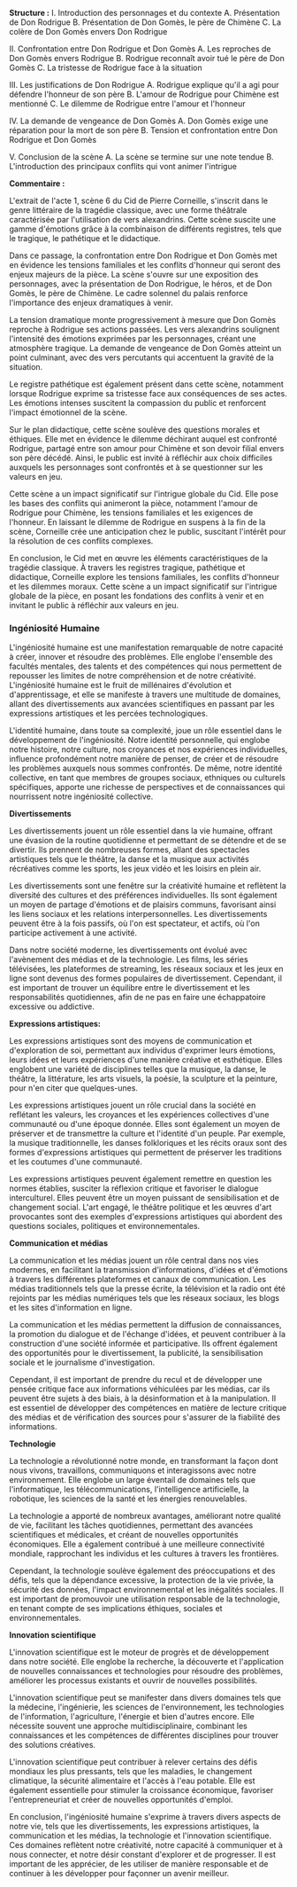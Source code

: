 **Structure :**
I. Introduction des personnages et du contexte A. Présentation de Don Rodrigue B. Présentation de Don Gomès, le père de Chimène C. La colère de Don Gomès envers Don Rodrigue

II. Confrontation entre Don Rodrigue et Don Gomès A. Les reproches de Don Gomès envers Rodrigue B. Rodrigue reconnaît avoir tué le père de Don Gomès C. La tristesse de Rodrigue face à la situation

III. Les justifications de Don Rodrigue A. Rodrigue explique qu'il a agi pour défendre l'honneur de son père B. L'amour de Rodrigue pour Chimène est mentionné C. Le dilemme de Rodrigue entre l'amour et l'honneur

IV. La demande de vengeance de Don Gomès A. Don Gomès exige une réparation pour la mort de son père B. Tension et confrontation entre Don Rodrigue et Don Gomès

V. Conclusion de la scène A. La scène se termine sur une note tendue B. L'introduction des principaux conflits qui vont animer l'intrigue

**Commentaire :**



L'extrait de l'acte 1, scène 6 du Cid de Pierre Corneille, s'inscrit dans le genre littéraire de la tragédie classique, avec une forme théâtrale caractérisée par l'utilisation de vers alexandrins. Cette scène suscite une gamme d'émotions grâce à la combinaison de différents registres, tels que le tragique, le pathétique et le didactique.

Dans ce passage, la confrontation entre Don Rodrigue et Don Gomès met en évidence les tensions familiales et les conflits d'honneur qui seront des enjeux majeurs de la pièce. La scène s'ouvre sur une exposition des personnages, avec la présentation de Don Rodrigue, le héros, et de Don Gomès, le père de Chimène. Le cadre solennel du palais renforce l'importance des enjeux dramatiques à venir.

La tension dramatique monte progressivement à mesure que Don Gomès reproche à Rodrigue ses actions passées. Les vers alexandrins soulignent l'intensité des émotions exprimées par les personnages, créant une atmosphère tragique. La demande de vengeance de Don Gomès atteint un point culminant, avec des vers percutants qui accentuent la gravité de la situation.

Le registre pathétique est également présent dans cette scène, notamment lorsque Rodrigue exprime sa tristesse face aux conséquences de ses actes. Les émotions intenses suscitent la compassion du public et renforcent l'impact émotionnel de la scène.

Sur le plan didactique, cette scène soulève des questions morales et éthiques. Elle met en évidence le dilemme déchirant auquel est confronté Rodrigue, partagé entre son amour pour Chimène et son devoir filial envers son père décédé. Ainsi, le public est invité à réfléchir aux choix difficiles auxquels les personnages sont confrontés et à se questionner sur les valeurs en jeu.

Cette scène a un impact significatif sur l'intrigue globale du Cid. Elle pose les bases des conflits qui animeront la pièce, notamment l'amour de Rodrigue pour Chimène, les tensions familiales et les exigences de l'honneur. En laissant le dilemme de Rodrigue en suspens à la fin de la scène, Corneille crée une anticipation chez le public, suscitant l'intérêt pour la résolution de ces conflits complexes.

En conclusion, le Cid met en œuvre les éléments caractéristiques de la tragédie classique. À travers les registres tragique, pathétique et didactique, Corneille explore les tensions familiales, les conflits d'honneur et les dilemmes moraux. Cette scène a un impact significatif sur l'intrigue globale de la pièce, en posant les fondations des conflits à venir et en invitant le public à réfléchir aux valeurs en jeu.

### Ingéniosité  Humaine

L'ingéniosité humaine est une manifestation remarquable de notre capacité à créer, innover et résoudre des problèmes. Elle englobe l'ensemble des facultés mentales, des talents et des compétences qui nous permettent de repousser les limites de notre compréhension et de notre créativité. L'ingéniosité humaine est le fruit de millénaires d'évolution et d'apprentissage, et elle se manifeste à travers une multitude de domaines, allant des divertissements aux avancées scientifiques en passant par les expressions artistiques et les percées technologiques.

L'identité humaine, dans toute sa complexité, joue un rôle essentiel dans le développement de l'ingéniosité. Notre identité personnelle, qui englobe notre histoire, notre culture, nos croyances et nos expériences individuelles, influence profondément notre manière de penser, de créer et de résoudre les problèmes auxquels nous sommes confrontés. De même, notre identité collective, en tant que membres de groupes sociaux, ethniques ou culturels spécifiques, apporte une richesse de perspectives et de connaissances qui nourrissent notre ingéniosité collective.

**Divertissements**

Les divertissements jouent un rôle essentiel dans la vie humaine, offrant une évasion de la routine quotidienne et permettant de se détendre et de se divertir. Ils prennent de nombreuses formes, allant des spectacles artistiques tels que le théâtre, la danse et la musique aux activités récréatives comme les sports, les jeux vidéo et les loisirs en plein air.

Les divertissements sont une fenêtre sur la créativité humaine et reflètent la diversité des cultures et des préférences individuelles. Ils sont également un moyen de partage d'émotions et de plaisirs communs, favorisant ainsi les liens sociaux et les relations interpersonnelles. Les divertissements peuvent être à la fois passifs, où l'on est spectateur, et actifs, où l'on participe activement à une activité.

Dans notre société moderne, les divertissements ont évolué avec l'avènement des médias et de la technologie. Les films, les séries télévisées, les plateformes de streaming, les réseaux sociaux et les jeux en ligne sont devenus des formes populaires de divertissement. Cependant, il est important de trouver un équilibre entre le divertissement et les responsabilités quotidiennes, afin de ne pas en faire une échappatoire excessive ou addictive.

**Expressions artistiques:**

Les expressions artistiques sont des moyens de communication et d'exploration de soi, permettant aux individus d'exprimer leurs émotions, leurs idées et leurs expériences d'une manière créative et esthétique. Elles englobent une variété de disciplines telles que la musique, la danse, le théâtre, la littérature, les arts visuels, la poésie, la sculpture et la peinture, pour n'en citer que quelques-unes.

Les expressions artistiques jouent un rôle crucial dans la société en reflétant les valeurs, les croyances et les expériences collectives d'une communauté ou d'une époque donnée. Elles sont également un moyen de préserver et de transmettre la culture et l'identité d'un peuple. Par exemple, la musique traditionnelle, les danses folkloriques et les récits oraux sont des formes d'expressions artistiques qui permettent de préserver les traditions et les coutumes d'une communauté.

Les expressions artistiques peuvent également remettre en question les normes établies, susciter la réflexion critique et favoriser le dialogue interculturel. Elles peuvent être un moyen puissant de sensibilisation et de changement social. L'art engagé, le théâtre politique et les œuvres d'art provocantes sont des exemples d'expressions artistiques qui abordent des questions sociales, politiques et environnementales.

**Communication et médias**

La communication et les médias jouent un rôle central dans nos vies modernes, en facilitant la transmission d'informations, d'idées et d'émotions à travers les différentes plateformes et canaux de communication. Les médias traditionnels tels que la presse écrite, la télévision et la radio ont été rejoints par les médias numériques tels que les réseaux sociaux, les blogs et les sites d'information en ligne.

La communication et les médias permettent la diffusion de connaissances, la promotion du dialogue et de l'échange d'idées, et peuvent contribuer à la construction d'une société informée et participative. Ils offrent également des opportunités pour le divertissement, la publicité, la sensibilisation sociale et le journalisme d'investigation.

Cependant, il est important de prendre du recul et de développer une pensée critique face aux informations véhiculées par les médias, car ils peuvent être sujets à des biais, à la désinformation et à la manipulation. Il est essentiel de développer des compétences en matière de lecture critique des médias et de vérification des sources pour s'assurer de la fiabilité des informations.

**Technologie**

La technologie a révolutionné notre monde, en transformant la façon dont nous vivons, travaillons, communiquons et interagissons avec notre environnement. Elle englobe un large éventail de domaines tels que l'informatique, les télécommunications, l'intelligence artificielle, la robotique, les sciences de la santé et les énergies renouvelables.

La technologie a apporté de nombreux avantages, améliorant notre qualité de vie, facilitant les tâches quotidiennes, permettant des avancées scientifiques et médicales, et créant de nouvelles opportunités économiques. Elle a également contribué à une meilleure connectivité mondiale, rapprochant les individus et les cultures à travers les frontières.

Cependant, la technologie soulève également des préoccupations et des défis, tels que la dépendance excessive, la protection de la vie privée, la sécurité des données, l'impact environnemental et les inégalités sociales. Il est important de promouvoir une utilisation responsable de la technologie, en tenant compte de ses implications éthiques, sociales et environnementales.

**Innovation scientifique**

L'innovation scientifique est le moteur de progrès et de développement dans notre société. Elle englobe la recherche, la découverte et l'application de nouvelles connaissances et technologies pour résoudre des problèmes, améliorer les processus existants et ouvrir de nouvelles possibilités.

L'innovation scientifique peut se manifester dans divers domaines tels que la médecine, l'ingénierie, les sciences de l'environnement, les technologies de l'information, l'agriculture, l'énergie et bien d'autres encore. Elle nécessite souvent une approche multidisciplinaire, combinant les connaissances et les compétences de différentes disciplines pour trouver des solutions créatives.

L'innovation scientifique peut contribuer à relever certains des défis mondiaux les plus pressants, tels que les maladies, le changement climatique, la sécurité alimentaire et l'accès à l'eau potable. Elle est également essentielle pour stimuler la croissance économique, favoriser l'entrepreneuriat et créer de nouvelles opportunités d'emploi.

En conclusion, l'ingéniosité humaine s'exprime à travers divers aspects de notre vie, tels que les divertissements, les expressions artistiques, la communication et les médias, la technologie et l'innovation scientifique. Ces domaines reflètent notre créativité, notre capacité à communiquer et à nous connecter, et notre désir constant d'explorer et de progresser. Il est important de les apprécier, de les utiliser de manière responsable et de continuer à les développer pour façonner un avenir meilleur.

